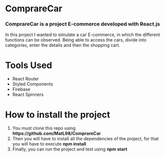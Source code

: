 <h1>ComprareCar</h1>

<h3> ComprareCar is a project E-commerce developed with React.js</h3>
<p>In this project I wanted to simulate a car E-commerce, in which the different functions can be observed. Being able to access the cars, divide into categories, enter the details and then the shopping cart.</p>


<h1>Tools Used</h1>
<ul>
  <li>React Router</li>
  <li>Styled Components</li>
  <li>Firebase</li>
  <li>React Spinners</li>
</ul>

<h1>How to install the project</h1>
<ol>
  <li>You must clone this repo using <strong>https://github.com/MatL98/ComprareCar</strong></li>
  <li>Then you will have to install all the dependencies of the project, for that you will have to execute <strong>npm install</strong></li>
  <li>Finally, you can run the project and test using <strong> npm start </strong></li>
 </ol>